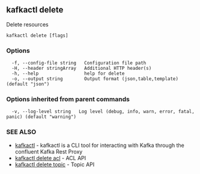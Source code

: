 ## kafkactl delete

Delete resources

```
kafkactl delete [flags]
```

### Options

```
  -f, --config-file string   Configuration file path
  -H, --header stringArray   Additional HTTP header(s)
  -h, --help                 help for delete
  -o, --output string        Output format (json,table,template) (default "json")
```

### Options inherited from parent commands

```
  -v, --log-level string   Log level (debug, info, warn, error, fatal, panic) (default "warning")
```

### SEE ALSO

* [kafkactl](kafkactl.md)	 - kafkactl is a CLI tool for interacting with Kafka through the confluent Kafka Rest Proxy
* [kafkactl delete acl](kafkactl_delete_acl.md)	 - ACL API
* [kafkactl delete topic](kafkactl_delete_topic.md)	 - Topic API

